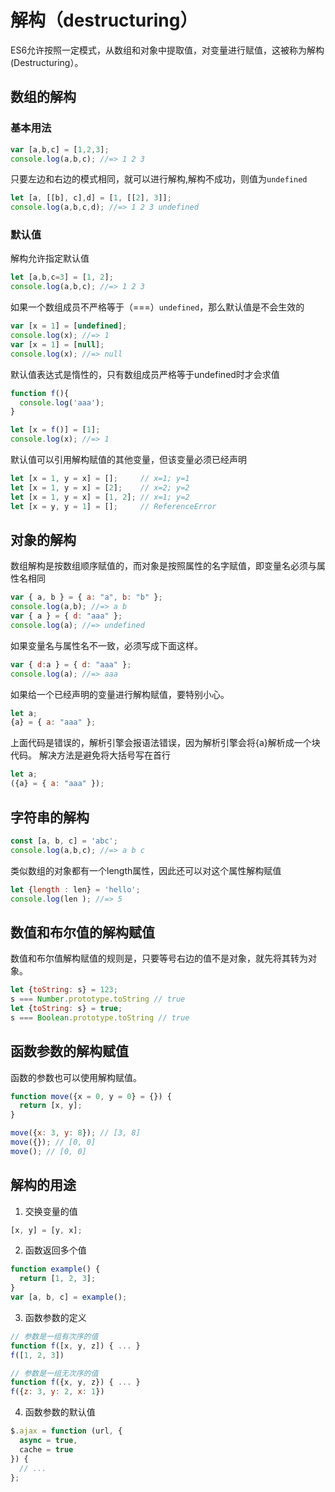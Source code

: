 # 解构（destructuring）

ES6允许按照一定模式，从数组和对象中提取值，对变量进行赋值，这被称为解构(Destructuring）。
## 数组的解构

### 基本用法
```javascript
var [a,b,c] = [1,2,3];
console.log(a,b,c); //=> 1 2 3
```
只要左边和右边的模式相同，就可以进行解构,解构不成功，则值为`undefined`
```javascript
let [a, [[b], c],d] = [1, [[2], 3]];
console.log(a,b,c,d); //=> 1 2 3 undefined
```
### 默认值
解构允许指定默认值
```javascript
let [a,b,c=3] = [1, 2];
console.log(a,b,c); //=> 1 2 3 
```
如果一个数组成员不严格等于（===）`undefined`，那么默认值是不会生效的
```javascript
var [x = 1] = [undefined];
console.log(x); //=> 1 
var [x = 1] = [null];
console.log(x); //=> null
```
默认值表达式是惰性的，只有数组成员严格等于undefined时才会求值
```javascript
function f(){
  console.log('aaa');
}

let [x = f()] = [1];
console.log(x); //=> 1 
```
默认值可以引用解构赋值的其他变量，但该变量必须已经声明
```javascript
let [x = 1, y = x] = [];     // x=1; y=1
let [x = 1, y = x] = [2];    // x=2; y=2
let [x = 1, y = x] = [1, 2]; // x=1; y=2
let [x = y, y = 1] = [];     // ReferenceError
```
## 对象的解构
数组解构是按数组顺序赋值的，而对象是按照属性的名字赋值，即变量名必须与属性名相同
```javascript
var { a, b } = { a: "a", b: "b" };
console.log(a,b); //=> a b
var { a } = { d: "aaa" };
console.log(a); //=> undefined
```
如果变量名与属性名不一致，必须写成下面这样。
```javascript
var { d:a } = { d: "aaa" };
console.log(a); //=> aaa
```
如果给一个已经声明的变量进行解构赋值，要特别小心。
```javascript
let a;
{a} = { a: "aaa" };  
```
上面代码是错误的，解析引擎会报语法错误，因为解析引擎会将{a}解析成一个块代码。
解决方法是避免将大括号写在首行

```javascript
let a;
({a} = { a: "aaa" });  
```
## 字符串的解构

```javascript
const [a, b, c] = 'abc';
console.log(a,b,c); //=> a b c
```
类似数组的对象都有一个length属性，因此还可以对这个属性解构赋值
```javascript
let {length : len} = 'hello';
console.log(len ); //=> 5
```
## 数值和布尔值的解构赋值
数值和布尔值解构赋值的规则是，只要等号右边的值不是对象，就先将其转为对象。
```javascript
let {toString: s} = 123;
s === Number.prototype.toString // true
let {toString: s} = true;
s === Boolean.prototype.toString // true
```
## 函数参数的解构赋值
函数的参数也可以使用解构赋值。
```javascript
function move({x = 0, y = 0} = {}) {
  return [x, y];
}

move({x: 3, y: 8}); // [3, 8]
move({}); // [0, 0]
move(); // [0, 0]
```
## 解构的用途

1. 交换变量的值
```javascript
[x, y] = [y, x];
```
2. 函数返回多个值
```javascript
function example() {
  return [1, 2, 3];
}
var [a, b, c] = example();
```
3. 函数参数的定义
```javascript
// 参数是一组有次序的值
function f([x, y, z]) { ... }
f([1, 2, 3])

// 参数是一组无次序的值
function f({x, y, z}) { ... }
f({z: 3, y: 2, x: 1})
```
4. 函数参数的默认值
```javascript
$.ajax = function (url, {
  async = true,
  cache = true
}) {
  // ... 
};
```